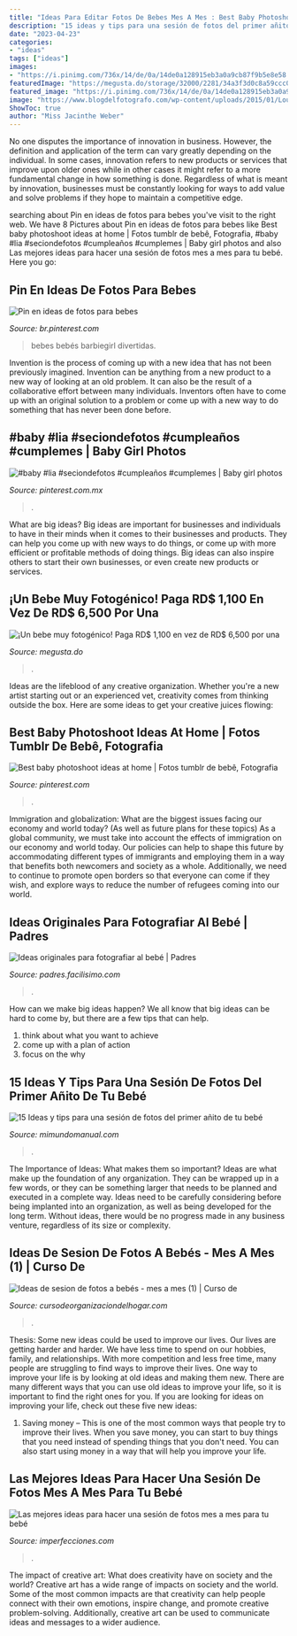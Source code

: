 ```yaml
---
title: "Ideas Para Editar Fotos De Bebes Mes A Mes : Best Baby Photoshoot Ideas At Home"
description: "15 ideas y tips para una sesión de fotos del primer añito de tu bebé"
date: "2023-04-23"
categories:
- "ideas"
tags: ["ideas"]
images:
- "https://i.pinimg.com/736x/14/de/0a/14de0a128915eb3a0a9cb87f9b5e8e58.jpg"
featuredImage: "https://megusta.do/storage/32000/2281/34a3f3d0c8a59ccc0d0d6a0c8e7fd5fd.jpg"
featured_image: "https://i.pinimg.com/736x/14/de/0a/14de0a128915eb3a0a9cb87f9b5e8e58.jpg"
image: "https://www.blogdelfotografo.com/wp-content/uploads/2015/01/Louish-Pixel_Creatividad.jpg"
ShowToc: true
author: "Miss Jacinthe Weber"
---
```



No one disputes the importance of innovation in business. However, the definition and application of the term can vary greatly depending on the individual. In some cases, innovation refers to new products or services that improve upon older ones while in other cases it might refer to a more fundamental change in how something is done. Regardless of what is meant by innovation, businesses must be constantly looking for ways to add value and solve problems if they hope to maintain a competitive edge.

	

		
searching about Pin en ideas de fotos para bebes you've visit to the right web. We have 8 Pictures about Pin en ideas de fotos para bebes like Best baby photoshoot ideas at home | Fotos tumblr de bebê, Fotografia, #baby #lia #seciondefotos #cumpleaños #cumplemes | Baby girl photos and also Las mejores ideas para hacer una sesión de fotos mes a mes para tu bebé. Here you go:
		
    
## Pin En Ideas De Fotos Para Bebes

<img loading=lazy src="https://i.pinimg.com/736x/97/d0/e4/97d0e4356a2e479af57338d35f2e7b1f.jpg" onerror="this.onerror=null;this.src='https://tse4.mm.bing.net/th?id=OIP.MtKPhK2K4iVGe0E_OHFHswHaKR&amp;pid=15.1';" alt="Pin en ideas de fotos para bebes">

_Source: br.pinterest.com_

>bebes bebés barbiegirl divertidas. 

	

Invention is the process of coming up with a new idea that has not been previously imagined. Invention can be anything from a new product to a new way of looking at an old problem. It can also be the result of a collaborative effort between many individuals. Inventors often have to come up with an original solution to a problem or come up with a new way to do something that has never been done before.

    
## #baby #lia #seciondefotos #cumpleaños #cumplemes | Baby Girl Photos

<img loading=lazy src="https://i.pinimg.com/736x/14/de/0a/14de0a128915eb3a0a9cb87f9b5e8e58.jpg" onerror="this.onerror=null;this.src='https://tse2.mm.bing.net/th?id=OIP.oAKB2BY17qZP4Gp3BzyH1wHaF_&amp;pid=15.1';" alt="#baby #lia #seciondefotos #cumpleaños #cumplemes | Baby girl photos">

_Source: pinterest.com.mx_

>. 

	

What are big ideas?
Big ideas are important for businesses and individuals to have in their minds when it comes to their businesses and products. They can help you come up with new ways to do things, or come up with more efficient or profitable methods of doing things. Big ideas can also inspire others to start their own businesses, or even create new products or services.

    
## ¡Un Bebe Muy Fotogénico! Paga RD$ 1,100 En Vez De RD$ 6,500 Por Una

<img loading=lazy src="https://megusta.do/storage/32000/2281/34a3f3d0c8a59ccc0d0d6a0c8e7fd5fd.jpg" onerror="this.onerror=null;this.src='https://tse4.mm.bing.net/th?id=OIP.F0d281SUknsr5sbNRXOOrAHaEw&amp;pid=15.1';" alt="¡Un bebe muy fotogénico! Paga RD$ 1,100 en vez de RD$ 6,500 por una">

_Source: megusta.do_

>. 

	

Ideas are the lifeblood of any creative organization. Whether you're a new artist starting out or an experienced vet, creativity comes from thinking outside the box. Here are some ideas to get your creative juices flowing: 

    
## Best Baby Photoshoot Ideas At Home | Fotos Tumblr De Bebê, Fotografia

<img loading=lazy src="https://i.pinimg.com/736x/4d/56/ba/4d56ba9f808f1fc82acfba05475085ed.jpg" onerror="this.onerror=null;this.src='https://tse3.mm.bing.net/th?id=OIP.HgGNWBKBSbP1IkUP-1yL9wHaLH&amp;pid=15.1';" alt="Best baby photoshoot ideas at home | Fotos tumblr de bebê, Fotografia">

_Source: pinterest.com_

>. 

	

Immigration and globalization: What are the biggest issues facing our economy and world today? (As well as future plans for these topics)
As a global community, we must take into account the effects of immigration on our economy and world today. Our policies can help to shape this future by accommodating different types of immigrants and employing them in a way that benefits both newcomers and society as a whole. Additionally, we need to continue to promote open borders so that everyone can come if they wish, and explore ways to reduce the number of refugees coming into our world.

    
## Ideas Originales Para Fotografiar Al Bebé | Padres

<img loading=lazy src="https://estag.fimagenes.com/imagenesred/9380833.jpg" onerror="this.onerror=null;this.src='https://tse2.mm.bing.net/th?id=OIP.I_iIIpGafzxBf9m6-eiOLAHaC-&amp;pid=15.1';" alt="Ideas originales para fotografiar al bebé | Padres">

_Source: padres.facilisimo.com_

>. 

	

How can we make big ideas happen?
We all know that big ideas can be hard to come by, but there are a few tips that can help. 
1. think about what you want to achieve 
2. come up with a plan of action 
3. focus on the why 

    
## 15 Ideas Y Tips Para Una Sesión De Fotos Del Primer Añito De Tu Bebé

<img loading=lazy src="https://2.bp.blogspot.com/-RLTA0aQmun8/WxRBqSMnMVI/AAAAAAAA4rA/BrKNFLOyrNAczM-o4zrHt4ze1hMkY9iLQCLcBGAs/s320/ideas-para-tomar-fotos-a-tu-bebe-cumple-mes3.jpg" onerror="this.onerror=null;this.src='https://tse2.mm.bing.net/th?id=OIP.df9496ZiAGDDppccDXC1HwAAAA&amp;pid=15.1';" alt="15 Ideas y tips para una sesión de fotos del primer añito de tu bebé">

_Source: mimundomanual.com_

>. 

	

The Importance of Ideas: What makes them so important?
Ideas are what make up the foundation of any organization. They can be wrapped up in a few words, or they can be something larger that needs to be planned and executed in a complete way. Ideas need to be carefully considering before being implanted into an organization, as well as being developed for the long term. Without ideas, there would be no progress made in any business venture, regardless of its size or complexity.

    
## Ideas De Sesion De Fotos A Bebés - Mes A Mes (1) | Curso De

<img loading=lazy src="https://cursodeorganizaciondelhogar.com/wp-content/uploads/2016/09/Ideas-de-sesion-de-fotos-a-bebés-mes-a-mes-1-512x1024.jpg" onerror="this.onerror=null;this.src='https://tse4.mm.bing.net/th?id=OIP.SRFAfR5-PJZEKEHgJbQXTAHaO0&amp;pid=15.1';" alt="Ideas de sesion de fotos a bebés - mes a mes (1) | Curso de">

_Source: cursodeorganizaciondelhogar.com_

>. 

	

Thesis: Some new ideas could be used to improve our lives.
Our lives are getting harder and harder. We have less time to spend on our hobbies, family, and relationships. With more competition and less free time, many people are struggling to find ways to improve their lives. One way to improve your life is by looking at old ideas and making them new. There are many different ways that you can use old ideas to improve your life, so it is important to find the right ones for you. If you are looking for ideas on improving your life, check out these five new ideas: 
1) Saving money – This is one of the most common ways that people try to improve their lives. When you save money, you can start to buy things that you need instead of spending things that you don't need. You can also start using money in a way that will help you improve your life.

    
## Las Mejores Ideas Para Hacer Una Sesión De Fotos Mes A Mes Para Tu Bebé

<img loading=lazy src="https://www.blogdelfotografo.com/wp-content/uploads/2015/01/Louish-Pixel_Creatividad.jpg" onerror="this.onerror=null;this.src='https://tse2.mm.bing.net/th?id=OIP.DvGSaw765fm_xtAXDEW0CAHaE8&amp;pid=15.1';" alt="Las mejores ideas para hacer una sesión de fotos mes a mes para tu bebé">

_Source: imperfecciones.com_

>. 

	

The impact of creative art: What does creativity have on society and the world?
Creative art has a wide range of impacts on society and the world. Some of the most common impacts are that creativity can help people connect with their own emotions, inspire change, and promote creative problem-solving. Additionally, creative art can be used to communicate ideas and messages to a wider audience.

